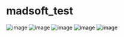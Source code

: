 # madsoft_test
![image](https://github.com/Pib0di/madsoft_test/assets/83059277/fb7bead2-1ea1-426b-9771-ab1762c84439) ![image](https://github.com/Pib0di/madsoft_test/assets/83059277/2dc1172f-3831-496a-989e-2b15862fbd06)
![image](https://github.com/Pib0di/madsoft_test/assets/83059277/539e50f4-f514-4c57-952b-7f3666e831ca)
![image](https://github.com/Pib0di/madsoft_test/assets/83059277/6c42728e-76ce-4ffb-9c1b-26bd20a23955)
![image](https://github.com/Pib0di/madsoft_test/assets/83059277/533e73db-79ce-4915-89fb-d2bcb4379957)
